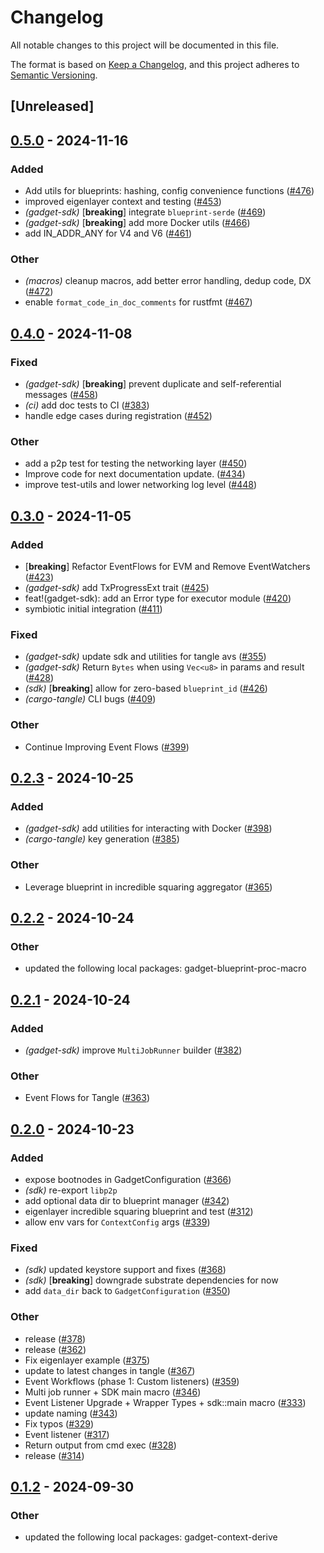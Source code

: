 # Changelog

All notable changes to this project will be documented in this file.

The format is based on [Keep a Changelog](https://keepachangelog.com/en/1.0.0/),
and this project adheres to [Semantic Versioning](https://semver.org/spec/v2.0.0.html).

## [Unreleased]

## [0.5.0](https://github.com/tangle-network/gadget/compare/gadget-sdk-v0.4.0...gadget-sdk-v0.5.0) - 2024-11-16

### Added

- Add utils for blueprints: hashing, config convenience functions ([#476](https://github.com/tangle-network/gadget/pull/476))
- improved eigenlayer context and testing ([#453](https://github.com/tangle-network/gadget/pull/453))
- *(gadget-sdk)* [**breaking**] integrate `blueprint-serde` ([#469](https://github.com/tangle-network/gadget/pull/469))
- *(gadget-sdk)* [**breaking**] add more Docker utils ([#466](https://github.com/tangle-network/gadget/pull/466))
- add IN_ADDR_ANY for V4 and V6  ([#461](https://github.com/tangle-network/gadget/pull/461))

### Other

- *(macros)* cleanup macros, add better error handling, dedup code, DX ([#472](https://github.com/tangle-network/gadget/pull/472))
- enable `format_code_in_doc_comments` for rustfmt ([#467](https://github.com/tangle-network/gadget/pull/467))

## [0.4.0](https://github.com/tangle-network/gadget/compare/gadget-sdk-v0.3.0...gadget-sdk-v0.4.0) - 2024-11-08

### Fixed

- *(gadget-sdk)* [**breaking**] prevent duplicate and self-referential messages ([#458](https://github.com/tangle-network/gadget/pull/458))
- *(ci)* add doc tests to CI ([#383](https://github.com/tangle-network/gadget/pull/383))
- handle edge cases during registration ([#452](https://github.com/tangle-network/gadget/pull/452))

### Other

- add a p2p test for testing the networking layer ([#450](https://github.com/tangle-network/gadget/pull/450))
- Improve code for next documentation update. ([#434](https://github.com/tangle-network/gadget/pull/434))
- improve test-utils and lower networking log level ([#448](https://github.com/tangle-network/gadget/pull/448))

## [0.3.0](https://github.com/tangle-network/gadget/compare/gadget-sdk-v0.2.3...gadget-sdk-v0.3.0) - 2024-11-05

### Added

- [**breaking**] Refactor EventFlows for EVM and Remove EventWatchers ([#423](https://github.com/tangle-network/gadget/pull/423))
- *(gadget-sdk)* add TxProgressExt trait ([#425](https://github.com/tangle-network/gadget/pull/425))
- feat!(gadget-sdk): add an Error type for executor module ([#420](https://github.com/tangle-network/gadget/pull/420))
- symbiotic initial integration ([#411](https://github.com/tangle-network/gadget/pull/411))

### Fixed

- *(gadget-sdk)* update sdk and utilities for tangle avs ([#355](https://github.com/tangle-network/gadget/pull/355))
- *(gadget-sdk)* Return `Bytes` when using `Vec<u8>` in params and result ([#428](https://github.com/tangle-network/gadget/pull/428))
- *(sdk)* [**breaking**] allow for zero-based `blueprint_id` ([#426](https://github.com/tangle-network/gadget/pull/426))
- *(cargo-tangle)* CLI bugs ([#409](https://github.com/tangle-network/gadget/pull/409))

### Other

- Continue Improving Event Flows ([#399](https://github.com/tangle-network/gadget/pull/399))

## [0.2.3](https://github.com/tangle-network/gadget/compare/gadget-sdk-v0.2.2...gadget-sdk-v0.2.3) - 2024-10-25

### Added

- *(gadget-sdk)* add utilities for interacting with Docker ([#398](https://github.com/tangle-network/gadget/pull/398))
- *(cargo-tangle)* key generation ([#385](https://github.com/tangle-network/gadget/pull/385))

### Other

- Leverage blueprint in incredible squaring aggregator ([#365](https://github.com/tangle-network/gadget/pull/365))

## [0.2.2](https://github.com/tangle-network/gadget/compare/gadget-sdk-v0.2.1...gadget-sdk-v0.2.2) - 2024-10-24

### Other

- updated the following local packages: gadget-blueprint-proc-macro

## [0.2.1](https://github.com/tangle-network/gadget/compare/gadget-sdk-v0.2.0...gadget-sdk-v0.2.1) - 2024-10-24

### Added

- *(gadget-sdk)* improve `MultiJobRunner` builder ([#382](https://github.com/tangle-network/gadget/pull/382))

### Other

- Event Flows for Tangle ([#363](https://github.com/tangle-network/gadget/pull/363))

## [0.2.0](https://github.com/tangle-network/gadget/compare/gadget-sdk-v0.1.1...gadget-sdk-v0.2.0) - 2024-10-23

### Added

- expose bootnodes in GadgetConfiguration ([#366](https://github.com/tangle-network/gadget/pull/366))
- *(sdk)* re-export `libp2p`
- add optional data dir to blueprint manager ([#342](https://github.com/tangle-network/gadget/pull/342))
- eigenlayer incredible squaring blueprint and test ([#312](https://github.com/tangle-network/gadget/pull/312))
- allow env vars for `ContextConfig` args ([#339](https://github.com/tangle-network/gadget/pull/339))

### Fixed

- *(sdk)* updated keystore support and fixes ([#368](https://github.com/tangle-network/gadget/pull/368))
- *(sdk)* [**breaking**] downgrade substrate dependencies for now
- add `data_dir` back to `GadgetConfiguration` ([#350](https://github.com/tangle-network/gadget/pull/350))

### Other

- release ([#378](https://github.com/tangle-network/gadget/pull/378))
- release ([#362](https://github.com/tangle-network/gadget/pull/362))
- Fix eigenlayer example ([#375](https://github.com/tangle-network/gadget/pull/375))
- update to latest changes in tangle ([#367](https://github.com/tangle-network/gadget/pull/367))
- Event Workflows (phase 1: Custom listeners) ([#359](https://github.com/tangle-network/gadget/pull/359))
- Multi job runner + SDK main macro ([#346](https://github.com/tangle-network/gadget/pull/346))
- Event Listener Upgrade + Wrapper Types + sdk::main macro ([#333](https://github.com/tangle-network/gadget/pull/333))
- update naming ([#343](https://github.com/tangle-network/gadget/pull/343))
- Fix typos ([#329](https://github.com/tangle-network/gadget/pull/329))
- Event listener ([#317](https://github.com/tangle-network/gadget/pull/317))
- Return output from cmd exec ([#328](https://github.com/tangle-network/gadget/pull/328))
- release ([#314](https://github.com/tangle-network/gadget/pull/314))

## [0.1.2](https://github.com/tangle-network/gadget/compare/gadget-sdk-v0.1.1...gadget-sdk-v0.1.2) - 2024-09-30

### Other

- updated the following local packages: gadget-context-derive
